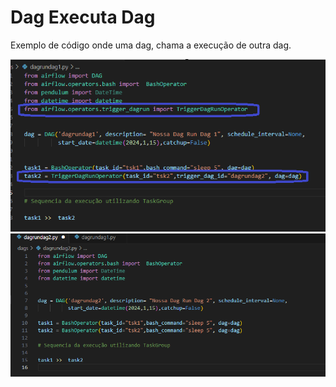 # Dag Executa Dag

Exemplo de código onde uma dag, chama a execução de outra dag.

<img src="https://github.com/JosiTubaroski/Dag_Executa_Dag/blob/main/img/dag_run_dag.png">

<img src="https://github.com/JosiTubaroski/Dag_Executa_Dag/blob/main/img/dag_run_dag2.png">

